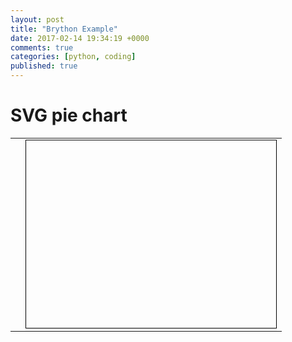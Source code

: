 ```yaml
---
layout: post
title: "Brython Example"
date: 2017-02-14 19:34:19 +0000
comments: true
categories: [python, coding]
published: true
---
```

<html>
<head>
<meta charset="iso-8859-1">

<script type="text/javascript" src="../src/brython.js"></script>

<script type="text/python">
import math

from browser import document as doc
import browser.html as html
import browser.svg as svg

ray = 100
values = [20,10,30,15,25]

colors = ["C8E0A2","A6BED1","E4CC85","D7D7D7","90AF97","698EA8",
        "BFA166","A8ADB0","FF6600"]

panel = doc["panel"]
legend = None
print(svg.text)
title = svg.text('',x=150,y=25,
    font_size=22,text_anchor="middle",
    style={"stroke":"black"})
panel <= title

paths = {}

def pie_chart():
    global paths,legend
    # clear SVG doc
    for child in panel: # iteration on child nodes
        if child != title:
            panel.removeChild(child)

    # zone for legend
    legend = svg.text('',x=350,y=150,
        font_size=20,text_anchor="middle",
        style={"stroke":"black"})
    panel <= legend

    set_title()
        
    paths = {}
    data = {}
    for i,cell in enumerate(cells):
        data['Item %s' %(i+1)]=float(cell.text)
    style={"fill-opacity": 1,"stroke":"black","stroke-width": 1}
    width = 3.8*ray
    height = 2.2*ray
    x_center = 150
    y_center = 160
    x = x_center
    y = y_center-ray
    total = sum(data.values())
    items = list(data.items())
    cumul = 0
    for i,(key,value) in enumerate(items):
        angle1 = 2*math.pi*cumul
        cumul += float(value)/total
        angle = 2*math.pi*cumul
        x_end = x_center + ray*math.cos((math.pi/2)-angle)
        y_end = y_center - ray*math.sin((math.pi/2)-angle)
        path = "M%s,%s " %(x_center,y_center)
        path += "L%s,%s " %(int(x),int(y))
        if angle-angle1 <= math.pi:
            path += "A%s,%s 0 0,1 " %(ray,ray)
        else:
            path += "A%s,%s 0 1,1 " %(ray,ray)
        path += "%s,%s z" %(int(x_end),int(y_end))
        x,y = x_end,y_end
        color = colors[i % len(colors)]
        style["fill"]='#'+color
        path = svg.path(d=path,style=style)
        path.bind('mouseover',lambda ev,key=key:show_legend(key))
        path.bind('mouseout',lambda ev:hide_legend)
        panel <= path
        paths[key]=path

def set_title(*args):
    title.text = title_input.value
    
def show_legend(key):
    legend.text = key

def hide_legend(ev):
    legend.text = ''

def change(rank,offset):
    x = int(cells[int(rank)].text)
    if x+int(offset)>=0:
        cells[int(rank)].text = x+int(offset)
        pie_chart()

nb_cols = 2
nb_lines = 5

t = html.TABLE()
tb = html.TBODY()
cells = []

title_input = html.INPUT(value='Pie Chart')
title_input.bind('change',set_title)
tb <= html.TD('Title')+html.TD(title_input,colspan=3)

for i in range(nb_lines):
    row = html.TR()
    row <= html.TD('Item %s' %(i+1))
    b_down = html.BUTTON('<')
    b_down.bind('click',lambda ev,x=i:change(x,-1))
    row <= html.TD(b_down)
    cell = html.SPAN(values[i])
    row <= html.TD(cell)
    b_up = html.BUTTON('>')
    b_up.bind('click',lambda ev,x=i:change(x,1))
    row <= html.TD(b_up)
    cells.append(cell)
    tb <= row
t <= tb
doc['data'] <= t

pie_chart()
</script>

</head>
<body onLoad="brython(2)">
<h1>SVG pie chart</h1>
<p>

<table>
<tr>
<td id="data"></td>
<td>
<svg xmlns="http://www.w3.org/2000/svg" xmlns:xlink="http://www.w3.org/1999/xlink" 
    width="400" height="300" style="border-style:solid;border-width:1;border-color:#000;">
  <g id="panel">
  </g>
</svg>
</td>
</tr>
</table>


</body>
</html>
